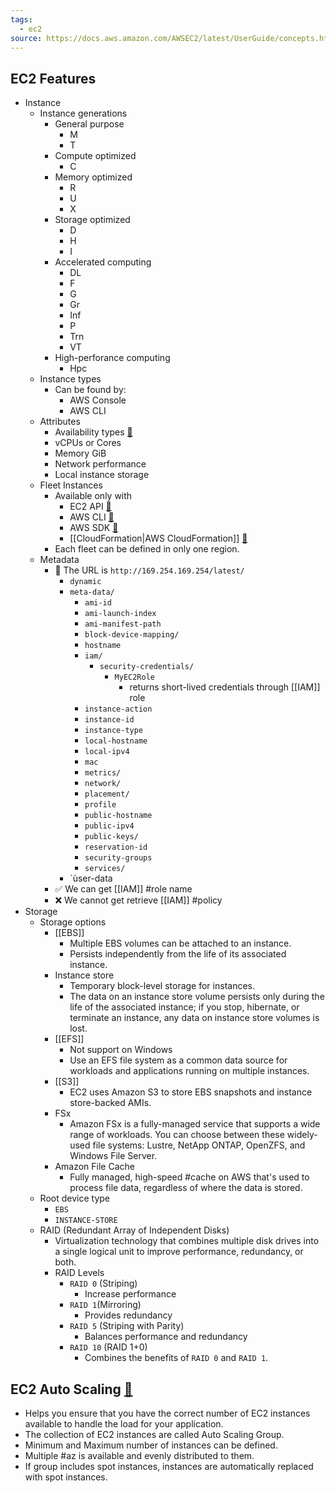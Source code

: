 ```yaml
---
tags:
  - ec2
source: https://docs.aws.amazon.com/AWSEC2/latest/UserGuide/concepts.html
---
```

## EC2 Features
- Instance
	- Instance generations
		- General purpose
			- M
			- T
		- Compute optimized
			- C
		- Memory optimized
			- R
			- U
			- X
		- Storage optimized
			- D
			- H
			- I
		- Accelerated computing
			- DL 
			- F
			- G
			- Gr
			- Inf
			- P
			- Trn
			- VT
		- High-perforance computing
			- Hpc
	- Instance types
		- Can be found by:
			- AWS Console
			- AWS CLI
	- Attributes
		- Availability types [🔗](https://docs.aws.amazon.com/AWSEC2/latest/UserGuide/using-regions-availability-zones.html)
		- vCPUs or Cores
		- Memory GiB
		- Network performance
		- Local instance storage
	- Fleet Instances
		- Available only  with
			- EC2 API [🔗](https://docs.aws.amazon.com/AWSEC2/latest/APIReference/API_CreateFleet.html)
			- AWS CLI [🔗](https://docs.aws.amazon.com/cli/latest/reference/ec2/create-fleet.html)
			- AWS SDK [🔗](https://docs.aws.amazon.com/AWSEC2/latest/APIReference/API_CreateFleet.html#API_CreateFleet_SeeAlso)
			- [[CloudFormation|AWS CloudFormation]] [🔗](https://docs.aws.amazon.com/AWSCloudFormation/latest/UserGuide/aws-resource-ec2-ec2fleet.html)
		- Each fleet can be defined in only one region.
	- Metadata
		- 📌 The URL is `http://169.254.169.254/latest/`
			- `dynamic`
			- `meta-data/`
				- `ami-id`
				- `ami-launch-index`
				- `ami-manifest-path`
				- `block-device-mapping/`
				- `hostname`
				- `iam/`
					- `security-credentials/`
						- `MyEC2Role`
							- returns short-lived credentials through [[IAM]] role
				- `instance-action`
				- `instance-id`
				- `instance-type`
				- `local-hostname`
				- `local-ipv4`
				- `mac`
				- `metrics/`
				- `network/`
				- `placement/`
				- `profile`
				- `public-hostname`
				- `public-ipv4`
				- `public-keys/`
				- `reservation-id`
				- `security-groups`
				- `services/`
			- `ùser-data
		- ✅ We can get [[IAM]] #role name
		- ❌ We cannot get retrieve [[IAM]] #policy 
- Storage
	- Storage options
		- [[EBS]]
			- Multiple EBS volumes can be attached to an instance.
			- Persists independently from the life of its associated instance.
		- Instance store
			- Temporary block-level storage for instances.
			- The data on an instance store volume persists only during the life of the associated instance; if you stop, hibernate, or terminate an instance, any data on instance store volumes is lost.
		- [[EFS]] 
			- Not support on Windows
			- Use an EFS file system as a common data source for workloads and applications running on multiple instances.
		- [[S3]]
			- EC2 uses Amazon S3 to store EBS snapshots and instance store-backed AMIs.
		- FSx
			- Amazon FSx is a fully-managed service that supports a wide range of workloads. You can choose between these widely-used file systems: Lustre, NetApp ONTAP, OpenZFS, and Windows File Server.
		- Amazon File Cache
			- Fully managed, high-speed #cache on AWS that's used to process file data, regardless of where the data is stored.
	- Root device type
		- `EBS`
		- `INSTANCE-STORE`
	- RAID (Redundant Array of Independent Disks)
		- Virtualization technology that combines multiple disk drives into a single logical unit to improve performance, redundancy, or both.
		- RAID Levels
			- `RAID 0` (Striping) 
				- Increase performance
			- `RAID 1`(Mirroring)
				- Provides redundancy
			- `RAID 5` (Striping with Parity)
				- Balances performance and redundancy
			- `RAID 10` (RAID 1+0)
				- Combines the benefits of `RAID 0` and `RAID 1`.

## EC2 Auto Scaling [🔗](https://docs.aws.amazon.com/autoscaling/ec2/userguide/what-is-amazon-ec2-auto-scaling.html)
- Helps you ensure that you have the correct number of EC2 instances available to handle the load for your application.
- The collection of EC2 instances are called Auto Scaling Group.
- Minimum and Maximum number of instances can be defined.
- Multiple #az is available and evenly distributed to them.
- If group includes spot instances, instances are automatically replaced with spot instances.